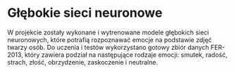 # Głębokie sieci neuronowe

W projekcie zostały wykonane i wytrenowane modele głębokich sieci neuronowych, które potrafią rozpoznawać emocje na podstawie zdjęć twarzy osób. 
Do uczenia i testów wykorzystano gotowy zbiór danych  FER-2013, który zawiera podział na następujące rodzaje emocji: smutek, radość, strach, złość, obrzydzenie, zaskoczenie i neutralne.